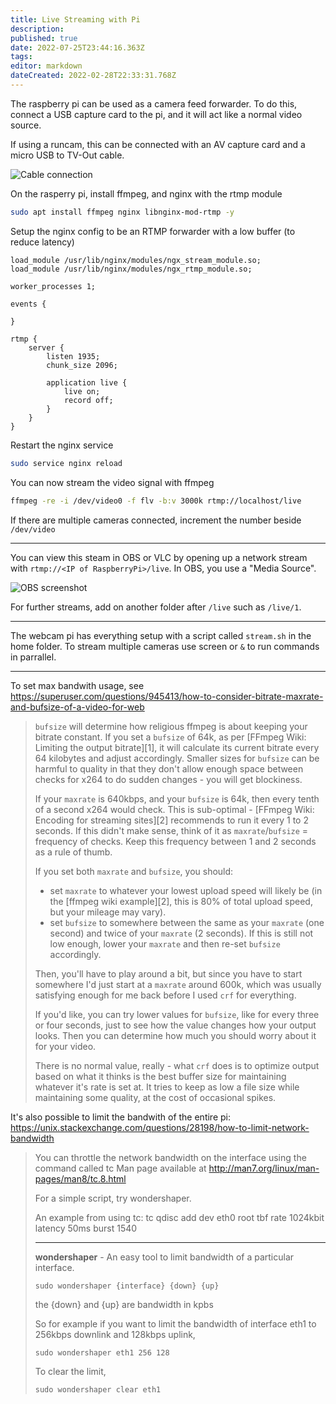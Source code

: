 ```yaml
---
title: Live Streaming with Pi
description: 
published: true
date: 2022-07-25T23:44:16.363Z
tags: 
editor: markdown
dateCreated: 2022-02-28T22:33:31.768Z
---
```


The raspberry pi can be used as a camera feed forwarder. To do this, connect a USB capture card to the pi, and it will act like a normal video source.

If using a runcam, this can be connected with an AV capture card and a micro USB to TV-Out cable.

![Cable connection](https://i.imgur.com/1YCzmoR.jpg)

On the rasperry pi, install ffmpeg, and nginx with the rtmp module

```bash
sudo apt install ffmpeg nginx libnginx-mod-rtmp -y
```

Setup the nginx config to be an RTMP forwarder with a low buffer (to reduce latency)

```
load_module /usr/lib/nginx/modules/ngx_stream_module.so;
load_module /usr/lib/nginx/modules/ngx_rtmp_module.so;

worker_processes 1;

events {

}

rtmp {
    server {
        listen 1935;
        chunk_size 2096;

        application live {
            live on;
            record off;
        }
    }
}
```

Restart the nginx service

```bash
sudo service nginx reload
```

You can now stream the video signal with ffmpeg

```bash
ffmpeg -re -i /dev/video0 -f flv -b:v 3000k rtmp://localhost/live
```

If there are multiple cameras connected, increment the number beside `/dev/video`

***

You can view this steam in OBS or VLC by opening up a network stream with `rtmp://<IP of RaspberryPi>/live`. In OBS, you use a "Media Source".

![OBS screenshot](https://i.imgur.com/zC9xZoi.png)

For further streams, add on another folder after `/live` such as `/live/1`.

***

The webcam pi has everything setup with a script called `stream.sh` in the home folder. To stream multiple cameras use screen or `&` to run commands in parrallel.

***

To set max bandwith usage, see https://superuser.com/questions/945413/how-to-consider-bitrate-maxrate-and-bufsize-of-a-video-for-web

> `bufsize` will determine how religious ffmpeg is about keeping your bitrate constant. If you set a `bufsize` of 64k, as per [FFmpeg Wiki: Limiting the output bitrate][1], it will calculate its current bitrate every 64 kilobytes and adjust accordingly. Smaller sizes for `bufsize` can be harmful to quality in that they don't allow enough space between checks for x264 to do sudden changes - you will get blockiness.
> 
> If your `maxrate` is 640kbps, and your `bufsize` is 64k, then every tenth of a second x264 would check. This is sub-optimal - [FFmpeg Wiki: Encoding for streaming sites][2] recommends to run it every 1 to 2 seconds. If this didn't make sense, think of it as `maxrate`/`bufsize` = frequency of checks. Keep this frequency between 1 and 2 seconds as a rule of thumb.
> 
> If you set both `maxrate` and `bufsize`, you should:
> 
>  - set `maxrate` to whatever your lowest upload speed will likely be (in the [ffmpeg wiki example][2], this is 80% of total upload speed, but your mileage may vary). 
>  - set `bufsize` to somewhere between the same as your `maxrate` (one second) and twice of your `maxrate` (2 seconds). If this is still not low enough, lower your `maxrate` and then re-set `bufsize` accordingly. 
> 
> Then, you'll have to play around a bit, but since you have to start somewhere I'd just start at a `maxrate` around 600k, which was usually satisfying enough for me back before I used `crf` for everything.
> 
> If you'd like, you can try lower values for `bufsize`, like for every three or four seconds, just to see how the value changes how your output looks. Then you can determine how much you should worry about it for your video.
> 
> There is no normal value, really - what `crf` does is to optimize output based on what it thinks is the best buffer size for maintaining whatever it's rate is set at. It tries to keep as low a file size while maintaining some quality, at the cost of occasional spikes.

It's also possible to limit the bandwith of the entire pi: https://unix.stackexchange.com/questions/28198/how-to-limit-network-bandwidth

> You can throttle the network bandwidth on the interface using the command called tc Man page available at http://man7.org/linux/man-pages/man8/tc.8.html
> 
> For a simple script, try wondershaper.
> 
> An example from using tc: tc qdisc add dev eth0 root tbf rate 1024kbit latency 50ms burst 1540
> ***
>
> **wondershaper** - An easy tool to limit bandwidth of a particular interface.
> 
> 	`sudo wondershaper {interface} {down} {up}`
> 
> the {down} and {up} are bandwidth in kpbs
> 
> So for example if you want to limit the bandwidth of interface eth1 to 256kbps downlink and 128kbps uplink,
> 
> 	`sudo wondershaper eth1 256 128`
> 
> To clear the limit,
> 
> 	`sudo wondershaper clear eth1 `